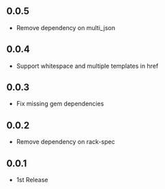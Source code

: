 ## 0.0.5
* Remove dependency on multi_json

## 0.0.4
* Support whitespace and multiple templates in href

## 0.0.3
* Fix missing gem dependencies

## 0.0.2
* Remove dependency on rack-spec

## 0.0.1
* 1st Release
